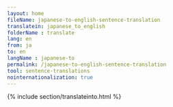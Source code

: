 ```yaml
---
layout: home
fileName: japanese-to-english-sentence-translation
translatein: japanese_to_english
folderName : translate
lang: en
from: ja
to: en
langName : japanese-to
permalink: /japanese-to-english-sentence-translation
tool: sentence-translations
nointernationalization: true
---
```

{% include section/translateinto.html %}
